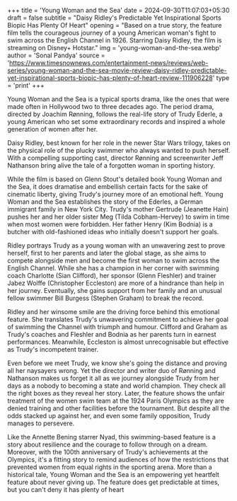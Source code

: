 +++
title = 'Young Woman and the Sea'
date = 2024-09-30T11:07:03+05:30
draft = false
subtitle = "Daisy Ridley's Predictable Yet Inspirational Sports Biopic Has Plenty Of Heart"
opening = "Based on a true story, the feature film tells the courageous journey of a young American woman's fight to swim across the English Channel in 1926. Starring Daisy Ridley, the film is streaming on Disney+ Hotstar."
img = 'young-woman-and-the-sea.webp'
author = 'Sonal Pandya'
source = 'https://www.timesnownews.com/entertainment-news/reviews/web-series/young-woman-and-the-sea-movie-review-daisy-ridley-predictable-yet-inspirational-sports-biopic-has-plenty-of-heart-review-111906228'
type = 'print'
+++

Young Woman and the Sea is a typical sports drama, like the ones that were made often in Hollywood two to three decades ago. The period drama, directed by Joachim Rønning, follows the real-life story of Trudy Ederle, a young American who set some extraordinary records and inspired a whole generation of women after her.

Daisy Ridley, best known for her role in the newer Star Wars trilogy, takes on the physical role of the plucky swimmer who always wanted to push herself. With a compelling supporting cast, director Rønning and screenwriter Jeff Nathanson bring alive the tale of a forgotten woman in sporting history.

While the film is based on Glenn Stout's detailed book Young Woman and the Sea, it does dramatise and embellish certain facts for the sake of cinematic liberty, giving Trudy's journey more of an emotional heft. Young Woman and the Sea establishes the story of the Ederles, a German immigrant family in New York City. Trudy's mother Gertrude (Jeanette Hain) pushes her and her older sister Meg (Tilda Cobham-Hervey) to swim in time when most women were forbidden. Her father Henry (Kim Bodnia) is a butcher with old-fashioned ideas who initially doesn't support her goals.

Ridley portrays Trudy as a young woman with an unwavering zest to prove herself, first to her parents and later the global stage, as she aims to compete alongside men and become the first woman to swim across the English Channel. While she has a champion in her corner with swimming coach Charlotte (Sian Clifford), her sponsor (Glenn Fleshler) and trainer Jabez Wolffe (Christopher Eccleston) are more of a hindrance than help in her journey. Eventually, she gains support from her family and an unusual fellow swimmer Bill Burgess (Stephen Graham) to break the record.

Ridley and her winsome smile are the driving force behind this emotional feature. She translates Trudy's unwavering commitment to achieve her goal of swimming the Channel with triumph and humour. Clifford and Graham as Trudy's coaches and Fleshler and Bodnia as her parents turn in earnest performances. Meanwhile, Eccleston is almost unrecognisable but effective as Trudy's incompetent trainer.

Even before we meet Trudy, we know she's going the distance and proving all her naysayers wrong. Yet the director and writer duo of Rønning and Nathanson makes us forget it all as we journey alongside Trudy from her days as a nobody to becoming a state and world champion. They check all the right boxes as they reveal her story. Later, the feature shows the unfair treatment of the women swim team at the 1924 Paris Olympics as they are denied training and other facilities before the tournament. But despite all the odds stacked up against her, and even some family opposition, Trudy manages to persevere.

Like the Annette Bening starrer Nyad, this swimming-based feature is a story about resilience and the courage to follow through on a dream. Moreover, with the 100th anniversary of Trudy's achievements at the Olympics, it's a fitting story to remind audiences of how the restrictions that prevented women from equal rights in the sporting arena. More than a historical tale, Young Woman and the Sea is an empowering yet heartfelt feature about never giving up. The feature does get predictable at times, but you can't deny it has plenty of heart
